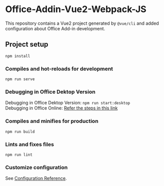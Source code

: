# Office-Addin-Vue2-Webpack-JS
This repository contains a Vue2 project generated by `@vue/cli` and added configuration about Office Add-in development.



## Project setup
```
npm install
```

### Compiles and hot-reloads for development
```
npm run serve
```

### Debugging in Office Dektop Version
Debugging in Office Dektop Version: `npm run start:desktop`  
Debugging in Office Online: [Refer the steps in this link](https://github.com/OfficeDev/Excel-Scenario-based-Add-in-Samples/blob/main/Mail-Merge-Sample-Add-in/README.md#sideload-the-sample-add-in-on-excel-online)

### Compiles and minifies for production
```
npm run build
```

### Lints and fixes files
```
npm run lint
```

### Customize configuration
See [Configuration Reference](https://cli.vuejs.org/config/).
